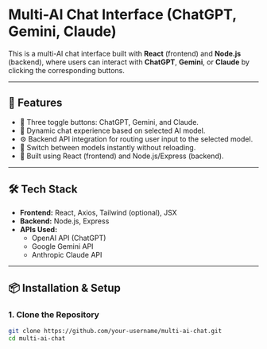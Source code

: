# Multi-AI Chat Interface (ChatGPT, Gemini, Claude)
This is a multi-AI chat interface built with **React** (frontend) and **Node.js** (backend), where users can interact with **ChatGPT**, **Gemini**, or **Claude** by clicking the corresponding buttons.

---
## 🚀 Features

- 🔘 Three toggle buttons: ChatGPT, Gemini, and Claude.
- 💬 Dynamic chat experience based on selected AI model.
- ⚙️ Backend API integration for routing user input to the selected model.
- 🔄 Switch between models instantly without reloading.
- 🧠 Built using React (frontend) and Node.js/Express (backend).

---
## 🛠️ Tech Stack

- **Frontend:** React, Axios, Tailwind (optional), JSX
- **Backend:** Node.js, Express
- **APIs Used:**
  - OpenAI API (ChatGPT)
  - Google Gemini API
  - Anthropic Claude API

---

## 📦 Installation & Setup

### 1. Clone the Repository
```bash
git clone https://github.com/your-username/multi-ai-chat.git
cd multi-ai-chat
